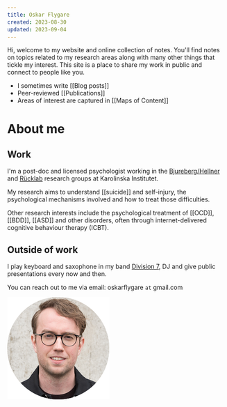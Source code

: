 ```yaml
---
title: Oskar Flygare
created: 2023-08-30
updated: 2023-09-04
---
```


Hi, welcome to my website and online collection of notes. You'll find notes on topics related to my research areas along with many other things that tickle my interest. This site is a place to share my work in public and connect to people like you.

- I sometimes write [[Blog posts]]
- Peer-reviewed [[Publications]]
- Areas of interest are captured in [[Maps of Content]]
# About me
## Work

I'm a post-doc and licensed psychologist working in the [Bjureberg/Hellner](https://ki.se/cns/johan-bjureberg-och-clara-hellners-forskargrupp?ref=oskarflygare.com) and [Rücklab](https://rucklab.com/?ref=oskarflygare.com) research groups at Karolinska Institutet.

My research aims to understand [[suicide]] and self-injury, the psychological mechanisms involved and how to treat those difficulties.

Other research interests include the psychological treatment of [[OCD]], [[BDD]], [[ASD]] and other disorders, often through internet-delivered cognitive behaviour therapy (ICBT).

## Outside of work

I play keyboard and saxophone in my band [Division 7](https://open.spotify.com/artist/3z6F8NIRs126ddMywopmfP?si=JqEHsYkXShGriY1kaCsEaw&ref=oskarflygare.com), DJ and give public presentations every now and then.

You can reach out to me via email: oskarflygare `at` gmail.com 

![](files/round-portrait.png)
